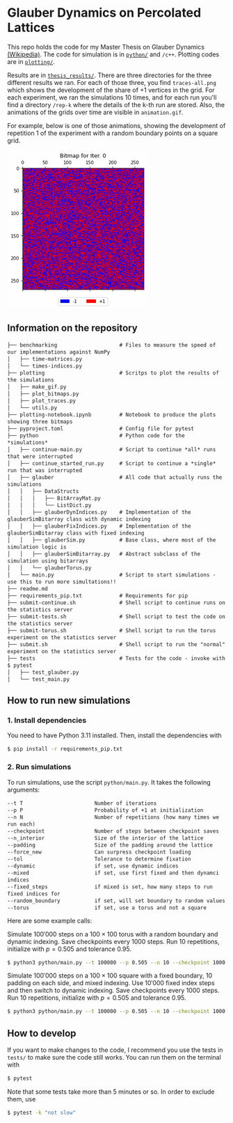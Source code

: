 # Glauber Dynamics on Percolated Lattices

This repo holds the code for my Master Thesis on Glauber Dynamics [(Wikipedia)](https://en.wikipedia.org/wiki/Glauber_dynamics). The code for simulation is in [`python/`](python/) and `/c++`. Plotting codes are in [`plotting/`](plotting/). 

Results are in [`thesis_results/`](msc-thesis/tree/thesis-submission/thesis_results/). There are three directories for the three different results we ran. For each of those three, you find `traces-all.png` which shows the development of the share of $+1$ vertices in the grid. For each experiment, we ran the simulations 10 times, and for each run you'll find a directory `/rep-k` where the details of the k-th run are stored. Also, the animations of the grids over time are visible in `animation.gif`.

For example, below is one of those animations, showing the development of repetition 1 of the experiment with a random boundary points on a square grid.

![](./thesis_results/0826_19-14-24-random-square/rep-1/animation.gif)

## Information on the repository
```
├── benchmarking                    # Files to measure the speed of our implementations against NumPy       
│   ├── time-matrices.py        
│   └── times-indices.py
├── plotting                        # Scritps to plot the results of the simulations
│   ├── make_gif.py
│   ├── plot_bitmaps.py
│   ├── plot_traces.py
│   └── utils.py
├── plotting-notebook.ipynb         # Notebook to produce the plots showing three bitmaps
├── pyproject.toml                  # Config file for pytest
├── python                          # Python code for the *simulations*
│   ├── continue-main.py            # Script to continue *all* runs that were interrupted
│   ├── continue_started_run.py     # Script to continue a *single* run that was interrupted
│   ├── glauber                     # All code that actually runs the simulations
│   │   ├── DataStructs
│   │   │   ├── BitArrayMat.py
│   │   │   └── ListDict.py
│   │   ├── glauberDynIndices.py    # Implementation of the glauberSimBitarray class with dynamic indexing
│   │   ├── glauberFixIndices.py    # Implementation of the glauberSimBitarray class with fixed indexing
│   │   ├── glauberSim.py           # Base class, where most of the simulation logic is
│   │   ├── glauberSimBitarray.py   # Abstract subclass of the simulation using bitarrays
│   │   └── glauberTorus.py
│   └── main.py                     # Script to start simulations - use this to run more simultations!!
├── readme.md
├── requirements_pip.txt            # Requirements for pip
├── submit-continue.sh              # Shell script to continue runs on the statistics server
├── submit-tests.sh                 # Shell script to test the code on the statistics server
├── submit-torus.sh                 # Shell script to run the torus experiment on the statistics server
├── submit.sh                       # Shell script to run the "normal" experiment on the statistics server
├── tests                           # Tests for the code - invoke with $ pytest
│   ├── test_glauber.py
│   └── test_main.py
```

## How to run new simulations

### 1. Install dependencies
You need to have Python 3.11 installed. Then, install the dependencies with
```bash
$ pip install -r requirements_pip.txt
```

### 2. Run simulations
To run simulations, use the script `python/main.py`. It takes the following arguments:
```
--t T                       Number of iterations
--p P                       Probability of +1 at initialization
--n N                       Number of repetitions (how many times we run each)
--checkpoint                Number of steps between checkpoint saves
--n_interior                Size of the interior of the lattice
--padding                   Size of the padding around the lattice
--force_new                 Can surpress checkpoint loading
--tol                       Tolerance to determine fixation
--dynamic                   if set, use dynamic indices
--mixed                     if set, use first fixed and then dynamci indices
--fixed_steps               if mixed is set, how many steps to run fixed indices for
--random_boundary           if set, will set boundary to random values
--torus                     if set, use a torus and not a square
```

Here are some example calls:

Simulate $100'000$ steps on a $100\times100$ torus with a random boundary and dynamic indexing. Save checkpoints every $1000$ steps. Run $10$ repetitions, initialize with $p=0.505$ and tolerance $0.95$.

```bash
$ python3 python/main.py --t 100000 --p 0.505 --n 10 --checkpoint 1000 --n_interior 100 --padding 0 --tol 0.95 --dynamic --random_boundary --torus
```

Simulate $100'000$ steps on a $100\times100$ square with a fixed boundary, 10 padding on each side, and mixed indexing. Use $10'000$ fixed index steps and then switch to dynamic indexing. Save checkpoints every $1000$ steps. Run $10$ repetitions, initialize with $p=0.505$ and tolerance $0.95$.

```bash
$ python3 python/main.py --t 100000 --p 0.505 --n 10 --checkpoint 1000 --n_interior 100 --padding 10 --tol 0.95 --mixed --fixed_steps 10000
```

## How to develop

If you want to make changes to the code, I recommend you use the tests in `tests/` to make sure the code still works. You can run them on the terminal with
```bash
$ pytest
```
Note that some tests take more than 5 minutes or so. In order to exclude them, use
```bash
$ pytest -k "not slow"
```
